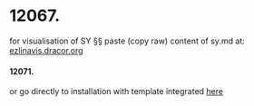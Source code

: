 # 12067.
for visualisation of SY §§ paste (copy raw) content of sy.md at: [ezlinavis.dracor.org](https://ezlinavis.dracor.org)
#### 12071.
or go directly to installation with template integrated [here](https://exit.rotefadenbuecher.de/uni/public/ezlinavis/)
